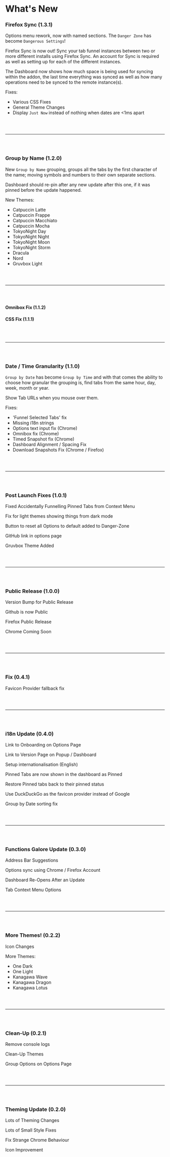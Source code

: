 # What's New

### Firefox Sync (1.3.1)
Options menu rework, now with named sections. The `Danger Zone` has become `Dangerous Settings`!

Firefox Sync is now out! Sync your tab funnel instances between two or more different installs using Firefox Sync. An account for Sync is required as well as setting up for each of the different instances.

The Dashboard now shows how much space is being used for syncing within the addon, the last time everything was synced as well as how many operations need to be synced to the remote instance(s).

Fixes:
- Various CSS Fixes
- General Theme Changes
- Display `Just Now` instead of nothing when dates are <1ms apart

` `  
` `
` `  

---

` `  
` `

### Group by Name (1.2.0)
New `Group by Name` grouping, groups all the tabs by the first character of the name; moving symbols and numbers to their own separate sections.

Dashboard should re-pin after any new update after this one, if it was pinned before the update happened.

New Themes:
- Catpuccin Latte
- Catpuccin Frappe
- Catpuccin Macchiato
- Catpuccin Mocha
- TokyoNight Day
- TokyoNight Night
- TokyoNight Moon
- TokyoNight Storm
- Dracula
- Nord
- Gruvbox Light

` `  
` `
` `  

---

` `  
` `

#### Omnibox Fix (1.1.2)

#### CSS Fix (1.1.1)

` `  
` `
` `  

---

` `  
` `

### Date / Time Granularity (1.1.0)
`Group by Date` has become `Group by Time` and with that comes the ability to choose how granular the grouping is, find tabs from the same hour, day, week, month or year.

Show Tab URLs when you mouse over them.

Fixes:
- 'Funnel Selected Tabs' fix
- Missing i18n strings
- Options text input fix (Chrome)
- Omnibox fix (Chrome)
- Timed Snapshot fix (Chrome)
- Dashboard Alignment / Spacing Fix
- Download Snapshots Fix (Chrome / Firefox)

` `  
` `
` `  

---

` `  
` `

### Post Launch Fixes (1.0.1)
Fixed Accidentally Funnelling Pinned Tabs from Context Menu

Fix for light themes showing things from dark mode

Button to reset all Options to default added to Danger-Zone

GitHub link in options page

Gruvbox Theme Added

` `  
` `
` `  

---

` `  
` `

### Public Release (1.0.0)
Version Bump for Public Release

Github is now Public

Firefox Public Release

Chrome Coming Soon

` `  
` `
` `  

---

` `  
` `

### Fix (0.4.1)
Favicon Provider fallback fix

` `  
` `
` `  

---

` `  
` `

### i18n Update (0.4.0)
Link to Onboarding on Options Page

Link to Version Page on Popup / Dashboard

Setup internationalisation (English)

Pinned Tabs are now shown in the dashboard as Pinned

Restore Pinned tabs back to their pinned status

Use DuckDuckGo as the favicon provider instead of Google

Group by Date sorting fix

` `  
` `
` `  

---

` `  
` `

### Functions Galore Update (0.3.0)
Address Bar Suggestions

Options sync using Chrome / Firefox Account

Dashboard Re-Opens After an Update

Tab Context Menu Options

` `  
` `
` `  

---

` `  
` `

### More Themes! (0.2.2)
Icon Changes

More Themes:
- One Dark
- One Light
- Kanagawa Wave
- Kanagawa Dragon
- Kanagawa Lotus

` `  
` `
` `  

---

` `  
` `

### Clean-Up (0.2.1)
Remove console logs

Clean-Up Themes

Group Options on Options Page

` `  
` `
` `  

---

` `  
` `

### Theming Update (0.2.0)
Lots of Theming Changes

Lots of Small Style Fixes

Fix Strange Chrome Behaviour

Icon Improvement
